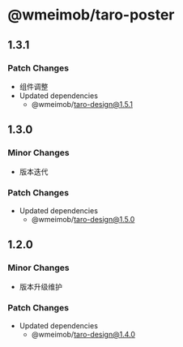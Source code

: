 # @wmeimob/taro-poster

## 1.3.1

### Patch Changes

- 组件调整
- Updated dependencies
  - @wmeimob/taro-design@1.5.1

## 1.3.0

### Minor Changes

- 版本迭代

### Patch Changes

- Updated dependencies
  - @wmeimob/taro-design@1.5.0

## 1.2.0

### Minor Changes

- 版本升级维护

### Patch Changes

- Updated dependencies
  - @wmeimob/taro-design@1.4.0
